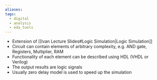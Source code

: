 ```yaml
---
aliases: 
tags:
  - digital
  - analysis
  - eda_tools
---
```


- Extension of [[Ivan Lecture Slides#Logic Simulation|Logic Simulation]]
- Circuit can contain elements of arbitrary complexity, e.g. AND gate, Registers, Multiplier, RAM
- Functionality of each element can be described using HDL (VHDL or Verilog)
- The output results are logic signals
- Usually zero delay model is used to speed up the simulation
